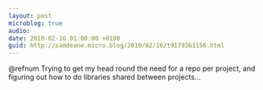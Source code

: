 ```yaml
---
layout: post
microblog: true
audio: 
date: 2010-02-16 01:00:00 +0100
guid: http://samdeane.micro.blog/2010/02/16/t9179361156.html
---
```

@refnum Trying to get my head round the need for a repo per project, and figuring out how to do libraries shared between projects...

